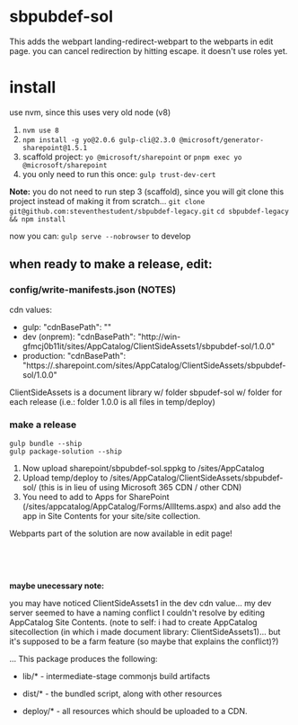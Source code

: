 # sbpubdef-sol
This adds the webpart landing-redirect-webpart to the webparts in edit page. you can cancel redirection by hitting escape. it doesn't use roles yet.


# install
use nvm, since this uses very old node (v8)
1. ```nvm use 8```
2. ```npm install -g yo@2.0.6 gulp-cli@2.3.0 @microsoft/generator-sharepoint@1.5.1```
3. scaffold project: ```yo @microsoft/sharepoint``` or ```pnpm exec yo @microsoft/sharepoint```
4. you only need to run this once: ```gulp trust-dev-cert```

**Note:** you do not need to run step 3 (scaffold), since you will git clone this project instead of making it from scratch...
```git clone git@github.com:steventhestudent/sbpubdef-legacy.git```
```cd sbpubdef-legacy && npm install```

now you can: ```gulp serve --nobrowser``` to develop


## when ready to make a release, edit:

### config/write-manifests.json (NOTES)
cdn values:
- gulp: "cdnBasePath": "<!-- PATH TO CDN -->"
- dev (onprem): "cdnBasePath": "http://win-gfmcj0b11it/sites/AppCatalog/ClientSideAssets1/sbpubdef-sol/1.0.0"
- production: "cdnBasePath": "https://<tenant>.sharepoint.com/sites/AppCatalog/ClientSideAssets/sbpubdef-sol/1.0.0"

ClientSideAssets is a document library w/ folder sbpudef-sol w/ folder for each release (i.e.: folder 1.0.0 is all files in temp/deploy)

  
### make a release
```
gulp bundle --ship
gulp package-solution --ship
```
1. Now upload sharepoint/sbpubdef-sol.sppkg to /sites/AppCatalog
2. Upload temp/deploy to /sites/AppCatalog/ClientSideAssets/sbpubdef-sol/<version> (this is in lieu of using Microsoft 365 CDN / other CDN)
3. You need to add to Apps for SharePoint (/sites/appcatalog/AppCatalog/Forms/AllItems.aspx) and also add the app in Site Contents for your site/site collection.

Webparts part of the solution are now available in edit page!

&nbsp;

&nbsp;

**maybe unecessary note:**

you may have noticed ClientSideAssets1 in the dev cdn value... my dev server seemed to have a naming conflict I couldn't resolve by editing AppCatalog Site Contents. (note to self: i had to create AppCatalog sitecollection (in which i made document library: ClientSideAssets1)... but it's supposed to be a farm feature (so maybe that explains the conflict)?)

  



...
This package produces the following:

* lib/* - intermediate-stage commonjs build artifacts

* dist/* - the bundled script, along with other resources

* deploy/* - all resources which should be uploaded to a CDN.
